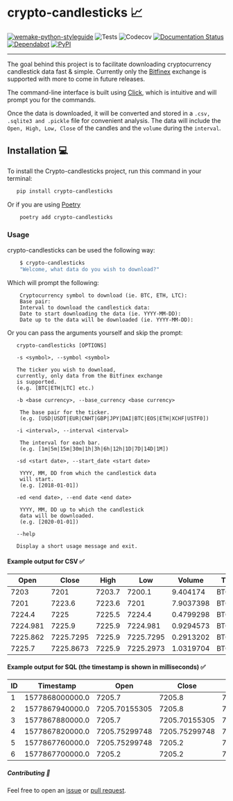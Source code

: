 # crypto-candlesticks 📈

[![wemake-python-styleguide](https://img.shields.io/badge/style-wemake-000000.svg)](https://github.com/wemake-services/wemake-python-styleguide)
![Tests](https://github.com/Corfucinas/crypto-candlesticks/workflows/Tests/badge.svg)
![Codecov](https://github.com/Corfucinas/crypto-candlesticks/workflows/Codecov/badge.svg)
[![Documentation Status](https://readthedocs.org/projects/crypto-candlesticks/badge/?version=latest)](https://crypto-candlesticks.readthedocs.io/en/latest/?badge=latest)
[![Dependabot](https://flat.badgen.net/dependabot/thepracticaldev/dev.to?icon=dependabot)](https://flat.badgen.net/dependabot/thepracticaldev/dev.to?icon=dependabot)
[![PyPI](https://img.shields.io/pypi/v/crypto-candlesticks.svg)](https://pypi.org/project/crypto-candlesticks/)

---

The goal behind this project is to facilitate downloading cryptocurrency candlestick data fast & simple.
Currently only the [Bitfinex](https://www.bitfinex.com/) exchange is supported with more to come in future releases.

The command-line interface is built using [Click](https://click.palletsprojects.com/en/7.x/), which is intuitive and will prompt you for the commands.

Once the data is downloaded, it will be converted and stored in a `.csv, .sqlite3 and .pickle` file for convenient analysis.
The data will include the `Open, High, Low, Close` of the candles and the `volume` during the `interval`.

## Installation 💻

To install the Crypto-candlesticks project,
run this command in your terminal:

```bash
   pip install crypto-candlesticks
```

Or if you are using [Poetry](https://python-poetry.org/)

```bash
    poetry add crypto-candlesticks
```

### Usage

crypto-candlesticks can be used the following way:

```bash
    $ crypto-candlesticks
    "Welcome, what data do you wish to download?"
```

Which will prompt the following:

```text
    Cryptocurrency symbol to download (ie. BTC, ETH, LTC):
    Base pair:
    Interval to download the candlestick data:
    Date to start downloading the data (ie. YYYY-MM-DD):
    Date up to the data will be downloaded (ie. YYYY-MM-DD):
```

Or you can pass the arguments yourself and skip the prompt:

```text
   crypto-candlesticks [OPTIONS]

   -s <symbol>, --symbol <symbol>

   The ticker you wish to download,
   currently, only data from the Bitfinex exchange
   is supported.
   (e.g. [BTC|ETH|LTC] etc.)

   -b <base currency>, --base_currency <base currency>

    The base pair for the ticker.
    (e.g. [USD|USDT|EUR|CNHT|GBP|JPY|DAI|BTC|EOS|ETH|XCHF|USTF0])

   -i <interval>, --interval <interval>

    The interval for each bar.
    (e.g. [1m|5m|15m|30m|1h|3h|6h|12h|1D|7D|14D|1M])

   -sd <start date>, --start_date <start date>

    YYYY, MM, DD from which the candlestick data
    will start.
    (e.g. [2018-01-01])

   -ed <end date>, --end date <end date>

    YYYY, MM, DD up to which the candlestick
    data will be downloaded.
    (e.g. [2020-01-01])

   --help

   Display a short usage message and exit.
```

#### Example output for CSV ✅

| Open     | Close     | High   | Low       | Volume    | Ticker  | Date       | Time     |
|----------|-----------|--------|-----------|-----------|---------|------------|----------|
| 7203     | 7201      | 7203.7 | 7200.1    | 9.404174  | BTC/USD | 12/31/2019 | 16:00:00 |
| 7201     | 7223.6    | 7223.6 | 7201      | 7.9037398 | BTC/USD | 12/31/2019 | 16:01:00 |
| 7224.4   | 7225      | 7225.5 | 7224.4    | 0.4799298 | BTC/USD | 12/31/2019 | 16:02:00 |
| 7224.981 | 7225.9    | 7225.9 | 7224.981  | 0.9294573 | BTC/USD | 12/31/2019 | 16:03:00 |
| 7225.862 | 7225.7295 | 7225.9 | 7225.7295 | 0.2913202 | BTC/USD | 12/31/2019 | 16:04:00 |
| 7225.7   | 7225.8673 | 7225.9 | 7225.2973 | 1.0319704 | BTC/USD | 12/31/2019 | 16:05:00 |

#### Example output for SQL (the timestamp is shown in milliseconds) ✅

| ID | Timestamp       | Open          | Close         | High          | Low           | Volume     | Ticker | Interval |
|----|-----------------|---------------|---------------|---------------|---------------|------------|--------|----------|
| 1  | 1577868000000.0 | 7205.7        | 7205.8        | 7205.8        | 7205.7        | 0.07137942 | BTCUSD | 1m       |
| 2  | 1577867940000.0 | 7205.70155305 | 7205.8        | 7205.8        | 7205.70155305 | 0.035      | BTCUSD | 1m       |
| 3  | 1577867880000.0 | 7205.7        | 7205.70155305 | 7205.70155305 | 7205.7        | 0.025      | BTCUSD | 1m       |
| 4  | 1577867820000.0 | 7205.75299748 | 7205.75299748 | 7205.75299748 | 7205.7        | 0.075      | BTCUSD | 1m       |
| 5  | 1577867760000.0 | 7205.75299748 | 7205.2        | 7206.3        | 7205.2        | 0.005      | BTCUSD | 1m       |
| 6  | 1577867700000.0 | 7205.2        | 7205.2        | 7205.2        | 7205.2        | 4.5802     | BTCUSD | 1m       |

##### Contributing 👋

Feel free to open an [issue](https://github.com/Corfucinas/crypto-candlesticks/issues/new) or [pull request](https://github.com/Corfucinas/crypto-candlesticks/pulls).
